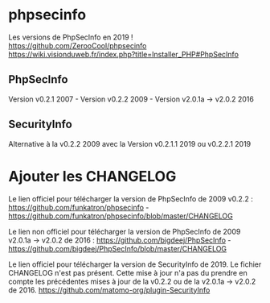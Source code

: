 # phpsecinfo

Les versions de PhpSecInfo en 2019 !
https://github.com/ZerooCool/phpsecinfo
https://wiki.visionduweb.fr/index.php?title=Installer_PHP#PhpSecInfo

## PhpSecInfo
Version v0.2.1 2007 - Version v0.2.2 2009 - Version v2.0.1a -> v2.0.2 2016

## SecurityInfo
Alternative à la v0.2.2 2009 avec la Version v0.2.1.1 2019 ou v0.2.2.1 2019

# Ajouter les CHANGELOG

Le lien officiel pour télécharger la version de PhpSecInfo de 2009 v0.2.2 :
https://github.com/funkatron/phpsecinfo - https://github.com/funkatron/phpsecinfo/blob/master/CHANGELOG

Le lien non officiel pour télécharger la version de PhpSecInfo de 2009 v2.0.1a -> v2.0.2 de 2016 :
https://github.com/bigdeej/PhpSecInfo - https://github.com/bigdeej/PhpSecInfo/blob/master/CHANGELOG

Le lien officiel pour télécharger la version de SecurityInfo de 2019.
Le fichier CHANGELOG n'est pas présent.
Cette mise à jour n'a pas du prendre en compte les précédentes mises à jour de la v0.2.2 ou de la v2.0.1a -> v2.0.2 de 2016.
https://github.com/matomo-org/plugin-SecurityInfo

